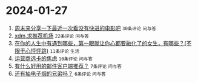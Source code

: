 # 2024-01-27

1. [周末来分享一下最近一次看没有快进的电影吧](https://www.v2ex.com/t/1011960) `30条评论` `问与答`
1. [xdm,求推荐机场](https://www.v2ex.com/t/1011962) `22条评论` `问与答`
1. [在你的人生中有遇到哪些，第一眼就让你心都要融化了的女生，有哪些？(不限于心怦怦跳)](https://www.v2ex.com/t/1011977) `11条评论` `生活`
1. [运营商选卡的焦虑](https://www.v2ex.com/t/1011965) `10条评论` `问与答`
1. [有什么好用的邮件客户端推荐？](https://www.v2ex.com/t/1011975) `7条评论` `问与答`
1. [还有抽电子烟的兄弟吗？](https://www.v2ex.com/t/1011968) `6条评论` `问与答`
